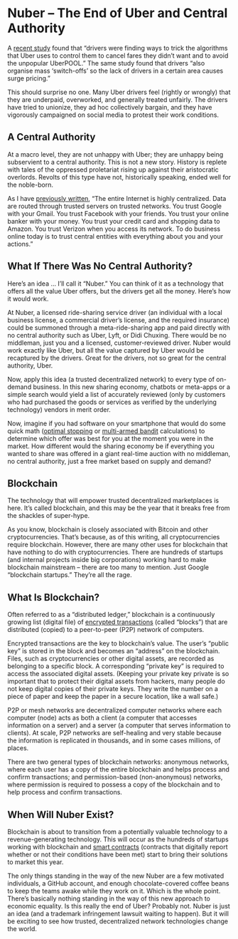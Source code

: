 # Nuber – The End of Uber and Central Authority

A [recent study](http://www2.warwick.ac.uk/newsandevents/pressreleases/uber_drivers_are/) found that “drivers were finding ways to trick the algorithms that Uber uses to control them to cancel fares they didn’t want and to avoid the unpopular UberPOOL.” The same study found that drivers “also organise mass ‘switch-offs’ so the lack of drivers in a certain area causes surge pricing.”

This should surprise no one. Many Uber drivers feel \(rightly or wrongly\) that they are underpaid, overworked, and generally treated unfairly. The drivers have tried to unionize, they ad hoc collectively bargain, and they have vigorously campaigned on social media to protest their work conditions.

## A Central Authority

At a macro level, they are not unhappy with Uber; they are unhappy being subservient to a central authority. This is not a new story. History is replete with tales of the oppressed proletariat rising up against their aristocratic overlords. Revolts of this type have not, historically speaking, ended well for the noble-born.

As I have [previously written](https://www.shellypalmer.com/2015/04/living-in-a-trustless-world/), “The entire Internet is highly centralized. Data are routed through trusted servers on trusted networks. You trust Google with your Gmail. You trust Facebook with your friends. You trust your online banker with your money. You trust your credit card and shopping data to Amazon. You trust Verizon when you access its network. To do business online today is to trust central entities with everything about you and your actions.”

## What If There Was No Central Authority?

Here’s an idea … I’ll call it “Nuber.” You can think of it as a technology that offers all the value Uber offers, but the drivers get all the money. Here’s how it would work.

At Nuber, a licensed ride-sharing service driver \(an individual with a local business license, a commercial driver’s license, and the required insurance\) could be summoned through a meta-ride-sharing app and paid directly with no central authority such as Uber, Lyft, or Didi Chuxing. There would be no middleman, just you and a licensed, customer-reviewed driver. Nuber would work exactly like Uber, but all the value captured by Uber would be recaptured by the drivers. Great for the drivers, not so great for the central authority, Uber.

Now, apply this idea \(a trusted decentralized network\) to every type of on-demand business. In this new sharing economy, chatbots or meta-apps or a simple search would yield a list of accurately reviewed \(only by customers who had purchased the goods or services as verified by the underlying technology\) vendors in merit order.

Now, imagine if you had software on your smartphone that would do some quick math \([optimal stopping](https://en.wikipedia.org/wiki/Optional_stopping_theorem) or [multi-armed bandit](https://en.wikipedia.org/wiki/Multi-armed_bandit) calculations\) to determine which offer was best for you at the moment you were in the market. How different would the sharing economy be if everything you wanted to share was offered in a giant real-time auction with no middleman, no central authority, just a free market based on supply and demand?

## Blockchain

The technology that will empower trusted decentralized marketplaces is here. It’s called blockchain, and this may be the year that it breaks free from the shackles of super-hype.

As you know, blockchain is closely associated with Bitcoin and other cryptocurrencies. That’s because, as of this writing, all cryptocurrencies require blockchain. However, there are many other uses for blockchain that have nothing to do with cryptocurrencies. There are hundreds of startups \(and internal projects inside big corporations\) working hard to make blockchain mainstream – there are too many to mention. Just Google “blockchain startups.” They’re all the rage.

## What Is Blockchain?

Often referred to as a “distributed ledger,” blockchain is a continuously growing list \(digital file\) of [encrypted transactions](https://www.shellypalmer.com/2016/03/how-to-sound-smart-about-encryption/) \(called “blocks”\) that are distributed \(copied\) to a peer-to-peer \(P2P\) network of computers.

Encrypted transactions are the key to blockchain’s value. The user’s “public key” is stored in the block and becomes an “address” on the blockchain. Files, such as cryptocurrencies or other digital assets, are recorded as belonging to a specific block. A corresponding “private key” is required to access the associated digital assets. \(Keeping your private key private is so important that to protect their digital assets from hackers, many people do not keep digital copies of their private keys. They write the number on a piece of paper and keep the paper in a secure location, like a wall safe.\)

P2P or mesh networks are decentralized computer networks where each computer \(node\) acts as both a client \(a computer that accesses information on a server\) and a server \(a computer that serves information to clients\). At scale, P2P networks are self-healing and very stable because the information is replicated in thousands, and in some cases millions, of places.

There are two general types of blockchain networks: anonymous networks, where each user has a copy of the entire blockchain and helps process and confirm transactions; and permission-based \(non-anonymous\) networks, where permission is required to possess a copy of the blockchain and to help process and confirm transactions.

## When Will Nuber Exist?

Blockchain is about to transition from a potentially valuable technology to a revenue-generating technology. This will occur as the hundreds of startups working with blockchain and [smart contracts](https://en.wikipedia.org/wiki/Smart_contract) \(contracts that digitally report whether or not their conditions have been met\) start to bring their solutions to market this year.

The only things standing in the way of the new Nuber are a few motivated individuals, a GitHub account, and enough chocolate-covered coffee beans to keep the teams awake while they work on it. Which is the whole point. There’s basically nothing standing in the way of this new approach to economic equality. Is this really the end of Uber? Probably not. Nuber is just an idea \(and a trademark infringement lawsuit waiting to happen\). But it will be exciting to see how trusted, decentralized network technologies change the world.



